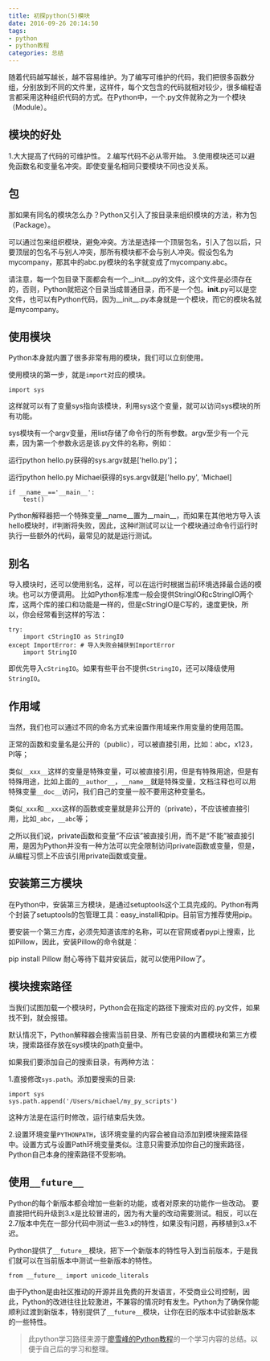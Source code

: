 ```yaml
---
title: 初探python(5)模块
date: 2016-09-26 20:14:50
tags: 
- python
- python教程
categories: 总结
---
```



随着代码越写越长，越不容易维护。为了编写可维护的代码，我们把很多函数分组，分别放到不同的文件里，这样件，每个文包含的代码就相对较少，很多编程语言都采用这种组织代码的方式。在Python中，一个.py文件就称之为一个模块（Module）。
<!-- more -->
## 模块的好处
1.大大提高了代码的可维护性。
2.编写代码不必从零开始。
3.使用模块还可以避免函数名和变量名冲突。即使变量名相同只要模块不同也没关系。

## 包
那如果有同名的模块怎么办？Python又引入了按目录来组织模块的方法，称为包（Package）。

可以通过包来组织模块，避免冲突。方法是选择一个顶层包名，引入了包以后，只要顶层的包名不与别人冲突，那所有模块都不会与别人冲突。假设包名为mycompany，那其中的abc.py模块的名字就变成了mycompany.abc。

请注意，每一个包目录下面都会有一个__init__.py的文件，这个文件是必须存在的，否则，Python就把这个目录当成普通目录，而不是一个包。__init__.py可以是空文件，也可以有Python代码，因为__init__.py本身就是一个模块，而它的模块名就是mycompany。

## 使用模块

Python本身就内置了很多非常有用的模块，我们可以立刻使用。

使用模块的第一步，就是`import`对应的模块。
```
import sys

```
这样就可以有了变量sys指向该模块，利用sys这个变量，就可以访问sys模块的所有功能。

sys模块有一个argv变量，用list存储了命令行的所有参数。argv至少有一个元素，因为第一个参数永远是该.py文件的名称，例如：

运行python hello.py获得的sys.argv就是['hello.py']；

运行python hello.py Michael获得的sys.argv就是['hello.py', 'Michael]
```
if __name__=='__main__':
    test()
```
Python解释器把一个特殊变量__name__置为__main__，而如果在其他地方导入该hello模块时，if判断将失败，因此，这种if测试可以让一个模块通过命令行运行时执行一些额外的代码，最常见的就是运行测试。

## 别名
导入模块时，还可以使用别名，这样，可以在运行时根据当前环境选择最合适的模块。也可以方便调用。
比如Python标准库一般会提供StringIO和cStringIO两个库，这两个库的接口和功能是一样的，但是cStringIO是C写的，速度更快，所以，你会经常看到这样的写法：
```
try:
    import cStringIO as StringIO
except ImportError: # 导入失败会捕获到ImportError
    import StringIO
```
即优先导入`cStringIO`。如果有些平台不提供`cStringIO`，还可以降级使用`StringIO`。

## 作用域
当然，我们也可以通过不同的命名方式来设置作用域来作用变量的使用范围。

正常的函数和变量名是公开的（public），可以被直接引用，比如：abc，x123，PI等；

类似`__xxx__`这样的变量是特殊变量，可以被直接引用，但是有特殊用途，但是有特殊用途，比如上面的`__author__`，`__name__`就是特殊变量，文档注释也可以用特殊变量`__doc__`访问，我们自己的变量一般不要用这种变量名。

类似`_xxx`和`__xxx`这样的函数或变量就是非公开的（private），不应该被直接引用，比如`_abc`，`__abc`等；

之所以我们说，private函数和变量“不应该”被直接引用，而不是“不能”被直接引用，是因为Python并没有一种方法可以完全限制访问private函数或变量，但是，从编程习惯上不应该引用private函数或变量。

## 安装第三方模块
在Python中，安装第三方模块，是通过setuptools这个工具完成的。Python有两个封装了setuptools的包管理工具：easy_install和pip。目前官方推荐使用pip。

要安装一个第三方库，必须先知道该库的名称，可以在官网或者pypi上搜索，比如Pillow，因此，安装Pillow的命令就是：

pip install Pillow
耐心等待下载并安装后，就可以使用Pillow了。

## 模块搜索路径
当我们试图加载一个模块时，Python会在指定的路径下搜索对应的.py文件，如果找不到，就会报错。

默认情况下，Python解释器会搜索当前目录、所有已安装的内置模块和第三方模块，搜索路径存放在sys模块的path变量中。

如果我们要添加自己的搜索目录，有两种方法：

1.直接修改`sys.path`。添加要搜索的目录:
```
import sys
sys.path.append('/Users/michael/my_py_scripts')
```

这种方法是在运行时修改，运行结束后失效。

2.设置环境变量`PYTHONPATH`，该环境变量的内容会被自动添加到模块搜索路径中。设置方式与设置Path环境变量类似。注意只需要添加你自己的搜索路径，Python自己本身的搜索路径不受影响。

## 使用`__future__`
Python的每个新版本都会增加一些新的功能，或者对原来的功能作一些改动。
要直接把代码升级到3.x是比较冒进的，因为有大量的改动需要测试。相反，可以在2.7版本中先在一部分代码中测试一些3.x的特性，如果没有问题，再移植到3.x不迟。

Python提供了`__future__`模块，把下一个新版本的特性导入到当前版本，于是我们就可以在当前版本中测试一些新版本的特性。
```
from __future__ import unicode_literals
```

由于Python是由社区推动的开源并且免费的开发语言，不受商业公司控制，因此，Python的改进往往比较激进，不兼容的情况时有发生。Python为了确保你能顺利过渡到新版本，特别提供了`__future__`模块，让你在旧的版本中试验新版本的一些特性。



>此python学习路径来源于[廖雪峰的Python教程](http://www.liaoxuefeng.com/wiki/001374738125095c955c1e6d8bb493182103fac9270762a000)的一个学习内容的总结。以便于自己后的学习和整理。